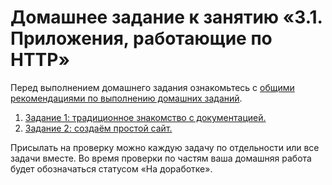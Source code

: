 # Домашнее задание к занятию «3.1. Приложения, работающие по HTTP»

Перед выполнением домашнего задания ознакомьтесь с [общими рекомендациями по выполнению домашних заданий](https://github.com/netology-code/bphp-2-homeworks/blob/master/homework–repl.it.md).

1. [Задание 1: традиционное знакомство с документацией.](./exercise-01.md)
1. [Задание 2: создаём простой сайт.](./exercise-02.md)

Присылать на проверку можно каждую задачу по отдельности или все задачи вместе. 
Во время проверки по частям ваша домашняя работа будет обозначаться статусом «На доработке».

